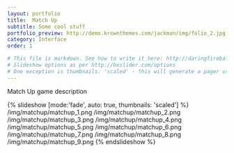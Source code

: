 ```yaml
---
layout: portfolio
title:  Match Up
subtitle: Some cool stuff
portfolio_preview: http://demo.krownthemes.com/jackman/img/folio_2.jpg
category: Interface
order: 1

# This file is markdown. See how to write it here: http://daringfireball.net/projects/markdown/syntax
# Slideshow options as per http://bxslider.com/options
# One exception is thumbnails: 'scaled' - this will generate a pager using thumbnails. It can either be 'scaled', 'thumbed' or 'none'
---
```

 
Match Up game description

{% slideshow [mode:'fade', auto: true, thumbnails: 'scaled'] %}
/img/matchup/matchup_1.png
/img/matchup/matchup_2.png
/img/matchup/matchup_3.png
/img/matchup/matchup_4.png
/img/matchup/matchup_5.png
/img/matchup/matchup_6.png
/img/matchup/matchup_7.png
/img/matchup/matchup_8.png
/img/matchup/matchup_9.png
{% endslideshow %}
